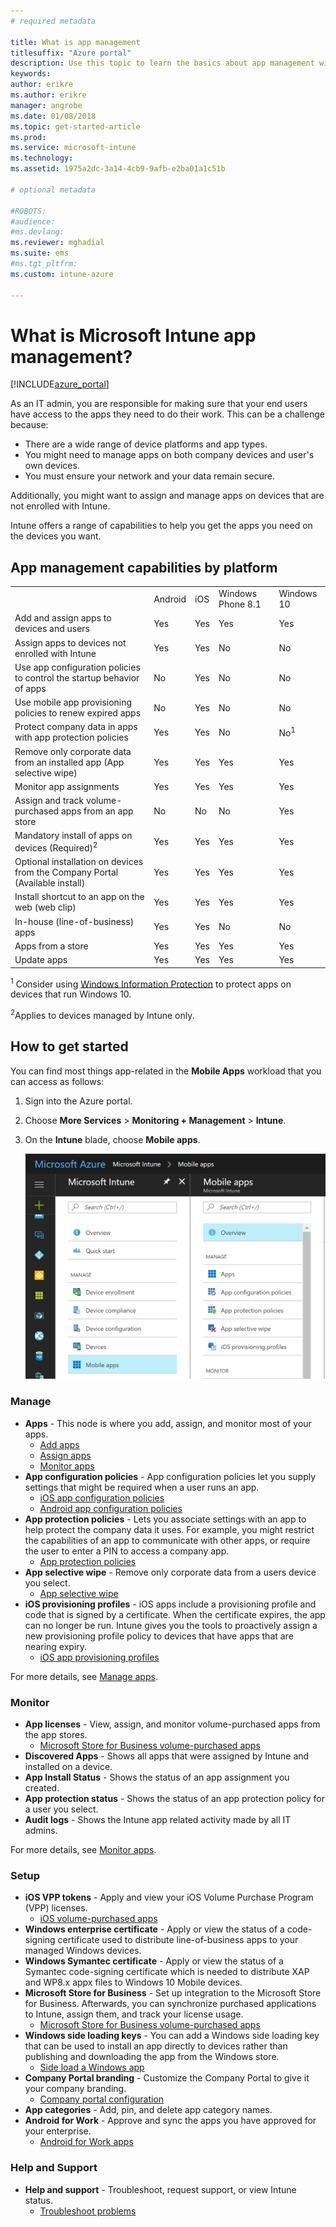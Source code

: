 ```yaml
---
# required metadata

title: What is app management 
titlesuffix: "Azure portal"
description: Use this topic to learn the basics about app management with Microsoft Intune"
keywords:
author: erikre
ms.author: erikre
manager: angrobe
ms.date: 01/08/2018
ms.topic: get-started-article
ms.prod:
ms.service: microsoft-intune
ms.technology:
ms.assetid: 1975a2dc-3a14-4cb9-9afb-e2ba01a1c51b

# optional metadata

#ROBOTS:
#audience:
#ms.devlang:
ms.reviewer: mghadial
ms.suite: ems
#ms.tgt_pltfrm:
ms.custom: intune-azure

---
```


# What is Microsoft Intune app management?


[!INCLUDE[azure_portal](./includes/azure_portal.md)]


As an IT admin, you are responsible for making sure that your end users have access to the apps they need to do their work. This can be a challenge because:
- There are a wide range of device platforms and app types.
- You might need to manage apps on both company devices and user's own devices.
- You must ensure your network and your data remain secure.

Additionally, you might want to assign and manage apps on devices that are not enrolled with Intune.

Intune offers a range of capabilities to help you get the apps you need on the devices you want.

## App management capabilities by platform

||||||
|-|-|-|-|-|
|&nbsp; |Android|iOS|Windows Phone 8.1|Windows 10|
|Add and assign apps to devices and users|Yes|Yes|Yes|Yes|
|Assign apps to devices not enrolled with Intune|Yes|Yes|No|No|
|Use app configuration policies to control the startup behavior of apps|No|Yes|No|No|
|Use mobile app provisioning policies to renew expired apps|No|Yes|No|No|
|Protect company data in apps with app protection policies|Yes|Yes|No|No<sup>1</sup>|
|Remove only corporate data from an installed app (App selective wipe)|Yes|Yes|Yes|Yes|
|Monitor app assignments|Yes|Yes|Yes|Yes|
|Assign and track volume-purchased apps from an app store|No|No|No|Yes|
|Mandatory install of apps on devices (Required)<sup>2</sup>|Yes|Yes|Yes|Yes|
|Optional installation on devices from the Company Portal (Available install)|Yes|Yes|Yes|Yes|
|Install shortcut to an app on the web (web clip)|Yes|Yes|Yes|Yes|
|In-house (line-of-business) apps|Yes|Yes|No|No|
|Apps from a store|Yes|Yes|Yes|Yes|
|Update apps|Yes|Yes|Yes|Yes|

<sup>1</sup> Consider using [Windows Information Protection](windows-information-protection-configure.md) to protect apps on devices that run Windows 10.

<sup>2</sup>Applies to devices managed by Intune only.

## How to get started

You can find most things app-related in the **Mobile Apps** workload that you can access as follows:

1. Sign into the Azure portal.
2. Choose **More Services** > **Monitoring + Management** > **Intune**.
3. On the **Intune** blade, choose **Mobile apps**.

	![The Mobile Apps workload](./media/apps-workload.png)

### Manage
- **Apps** - This node is where you add, assign, and monitor most of your apps.
	- [Add apps](apps-add.md)
	- [Assign apps](apps-deploy.md)
	- [Monitor apps](apps-monitor.md)
- **App configuration policies** - App configuration policies let you supply settings that might be required when a user runs an app.
	- [iOS app configuration policies](app-configuration-policies-use-ios.md)
	- [Android app configuration policies](app-configuration-policies-use-android.md)
- **App protection policies** - Lets you associate settings with an app to help protect the company data it uses. For example, you might restrict the capabilities of an app to communicate with other apps, or require the user to enter a PIN to access a company app.
	- [App protection policies](app-protection-policies.md)
- **App selective wipe** - Remove only corporate data from a users device you select.
	- [App selective wipe](apps-selective-wipe.md)
- **iOS provisioning profiles** - iOS apps include a provisioning profile and code that is signed by a certificate. When the certificate expires, the app can no longer be run. Intune gives you the tools to proactively assign a new provisioning profile policy to devices that have apps that are nearing expiry.
	- [iOS app provisioning profiles](app-provisioning-profile-ios.md)

For more details, see [Manage apps](app-management.md).

### Monitor
- **App licenses** - View, assign, and monitor volume-purchased apps from the app stores.
	- [Microsoft Store for Business volume-purchased apps](windows-store-for-business.md)
- **Discovered Apps** - Shows all apps that were assigned by Intune and installed on a device.
- **App Install Status** - Shows the status of an app assignment you created.
- **App protection status** - Shows the status of an app protection policy for a user you select.
- **Audit logs** - Shows the Intune app related activity made by all IT admins.

For more details, see [Monitor apps](apps-monitor.md).

### Setup
- **iOS VPP tokens** - Apply and view your iOS Volume Purchase Program (VPP) licenses.
	- [iOS volume-purchased apps](vpp-apps-ios.md)
- **Windows enterprise certificate** - Apply or view the status of a code-signing certificate used to distribute line-of-business apps to your managed Windows devices. 
- **Windows Symantec certificate** - Apply or view the status of a Symantec code-signing certificate which is needed to distribute XAP and WP8.x appx files to Windows 10 Mobile devices. 
- **Microsoft Store for Business** - Set up integration to the Microsoft Store for Business. Afterwards, you can synchronize purchased applications to Intune, assign them, and track your license usage.
	- [Microsoft Store for Business volume-purchased apps](windows-store-for-business.md)
- **Windows side loading keys** - You can add a Windows side loading key that can be used to install an app directly to devices rather than publishing and downloading the app from the Windows store.
	- [Side load a Windows app](app-sideload-windows.md) 
- **Company Portal branding** - Customize the Company Portal to give it your company branding.
	- [Company portal configuration](company-portal-app.md)
- **App categories** - Add, pin, and delete app category names.
- **Android for Work** - Approve and sync the apps you have approved for your enterprise.
	- [Android for Work apps](apps-add-android-for-work.md) 

### Help and Support
- **Help and support** - Troubleshoot, request support, or view Intune status.
	- [Troubleshoot problems](help-desk-operators.md)